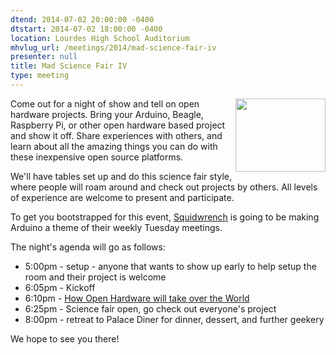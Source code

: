 ```yaml
---
dtend: 2014-07-02 20:00:00 -0400
dtstart: 2014-07-02 18:00:00 -0400
location: Lourdes High School Auditorium
mhvlug_url: /meetings/2014/mad-science-fair-iv
presenter: null
title: Mad Science Fair IV
type: meeting
---
```



<img alt="" src="https://mhvlug.org/sites/default/files/arduino.png" style="width: 144px; height: 117px; float: right;" />Come out for a night of show and tell on open hardware projects. Bring your Arduino, Beagle, Raspberry Pi, or other open hardware based project and show it off. Share experiences with others, and learn about all the amazing things you can do with these inexpensive open source platforms.

We'll have tables set up and do this science fair style, where people will roam around and check out projects by others. All levels of experience are welcome to present and participate.

To get you bootstrapped for this event, [Squidwrench](http://squidwrench.org/) is going to be making Arduino a theme of their weekly Tuesday meetings.

The night's agenda will go as follows:
- 5:00pm - setup - anyone that wants to show up early to help setup the room and their project is welcome
- 6:05pm - Kickoff
- 6:10pm - [How Open Hardware will take over the World](https://www.youtube.com/watch?v=xGhj_lLNtd0)
- 6:25pm - Science fair open, go check out everyone's project
- 8:00pm - retreat to Palace Diner for dinner, dessert, and further geekery

We hope to see you there!